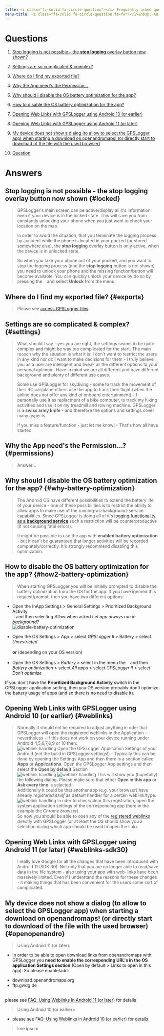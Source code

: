 ```yaml
---
title: <i class="fa-solid fa-circle-question"></i> Frequently asked questions
menu-title: <i class="fa-solid fa-circle-question fa-fw"></i>&nbsp;FAQ
---
```

# Questions
1. [Stop logging is not possible - the <i class="fa-solid fa-circle-stop"></i> **stop logging** overlay button now shown?](#locked) 

2. [Settings are so complicated & complex?](#settings)

3. [Where do I find my exported file?](#exports)

4. [Why the App need's the Permission...](#permissions)

5. [Why should I disable the OS battery optimization for the app?](#why-battery-optimization)

6. [How to disable the OS battery optimization for the app?](#how2-battery-optimization)

8. [Opening Web Links with GPSLogger using Android 10 (or earlier)](#weblinks) 

9. [Opening Web Links with GPSLogger using Android 11 (or later)](#weblinks-sdk30)

10. [My device does not show a dialog (to allow to select the GPSLogger app) when starting a download on openandromaps! (or directly start to download of the file with the used browser)](#openopenandro)
 
11. [Question](#q)

# Answers
## Stop logging is not possible - the <i class="fa-solid fa-circle-stop"></i> **stop logging** overlay button now shown {#locked}
> GPSLogger's main screen can be active/display all it's information, even if your device is in the 
> <i class="fa-solid fa-lock"></i> locked state. This will save you from constantly unlocking your phone when you just
> want to check your location on the map.
> 
> In order to avoid the situation, that you terminate the logging process by accident while the phone is located in your
> pocked (or stored somewhere else), the <i class="fa-solid fa-circle-stop"></i> **stop logging** overlay button is only
> active, when the device is in <i class="fa-solid fa-lock-open"></i> unlocked state.
> 
> So when you take your phone out of your pocked, and you want to stop the logging process (and the
> <i class="fa-solid fa-circle-stop"></i> **stop logging** button is not shown) you need to
> <i class="fa-solid fa-lock-open"></i> unlock your phone and the missing function/button will become available.
> You can quickly unlock your device by do so by pressing the &nbsp;<i class="fa-solid fa-ellipsis-vertical"></i>&nbsp; and
> select **Unlock** from the menu

## Where do I find my exported file? {#exports}
> Please see [access GPSLogger files](../5000-export/#access-exported-files-in-the-share-folder)

## Settings are so complicated & complex? {#settings}
> What should I say - yes you are right, the settings seams to be quite complex and might be way too complicated for the
> start. The main reason why the situation is what it is: I don't want to restrict the users in any kind nor do I want
> to make decisions for them - I truly believe you as a user are intelligent and tweak all the different options to your
> personal optimum. Have in mind we are all different and have different background and plenty of different use cases.
> 
> Some use GPSLogger for skydiving - some to track the movement of their RC car/plane others use the app to track their
> flight (when the airline does not offer any kind of onboard entertainment) - I personally use it as replacment of a 
> bike computer, to track my hiking activities and use it on my treadmill and rowing machine. GPSLogger is a **swiss
> army knife** - and therefore the options and settings cover many aspects.
> 
> If you miss a feature/function - just let me know! - That's how all have started <i class="fa-solid fa-face-smile-wink"></i>

## Why the App need's the Permission...? {#permissions}
> Answer...

## Why should I disable the OS battery optimization for the app? {#why-battery-optimization}
> The Android OS have different possibilities to extend the battery life of your device - one of these possibilities is
> to restrict the ability to allow apps to make use of the running-as-background-service capabilities. Since GPSLogger
> is doing all of it's [logging functionality as a **background service**](../1100-data/#service) such a restriction
> will be counterproductive (if not causing fatal errors).
> 
> It might be possible to use the app with **enabled battery optimization** - but it can't be guaranteed that longer
> activities will be recorded completely/correctly. It's strongly recommend disabling this optimization. 

## How to disable the OS battery optimization for the app? {#how2-battery-optimization}
> When starting GPSLogger you will be initially prompted to disable the battery optimization from the OS for the app.
> If you have ignored this request/prompt, then you have two different options:<br/>
- Open the InApp Settings > General Settings > <i class="fa-solid fa-toggle-on"></i> Prioritized Background Activity
  <br/>...and then selecting _Allow_ when asked _Let app always run in background?_<br/>
  <span class="shot">![disable-battery-optimization](/assets/img/gpsl/backg002.png)</span><br class="shot-end">
>
- Open the OS Settings > _App_ > select _GPSLogger II_ > Battery > select _Unrestricted_
  <br/><br/>**or** (depending on your OS version)<br/><br/>
- Open the OS Settings > _Battery_ > select in the menu the &nbsp;<i class="fa-solid fa-ellipsis-vertical"></i>&nbsp;
  and then _Battery optimization_ > select _All apps_ > select _GPSLogger II_ > select _Don't optimize_<br/>
> 
If you don't have the **Prioritized Background Activity** switch in the GPSLogger application setting, then you OS
version probably don't optimize the battery usage of apps (and so there is no need to disable it).  

## Opening Web Links with GPSLogger using Android 10 (or earlier) {#weblinks}
> Normally it should not be required to adjust anything in oder that GPSLogger will open the registered weblinks in the
> Application - nevertheless - if this does not work on your device running under Android 4,5,6,7,8,9 or 10 then:<br/>
> <span class="shot">![weblink handling](/assets/img/gpsl/web-link-01.png)</span>
> Open the GPSLogger Application Settings of your Android (not the build in GPSLogger settings!) - Typically this can
> be done by opening the Settings App and then there is a section called **Apps** or **Applications**. Open the
> GPSLogger App settings and then select the **Open by default** Section
> <br class="shot-end">
> <span class="shot">![weblink handling](/assets/img/gpsl/web-link-02.png)</span>
> <span class="shot">![weblink handling](/assets/img/gpsl/web-link-03.png)</span>
> This will show you (hopefully) the following dialog. Please make sure that either **Open in this app** or
> **Ask every time** is selected.
> <br class="shot-end">
> Additionally it could be that another app (e.g. your browser) have already _registered itself_ as default handler for
> a certain weblink/type.  
> <span class="shot">![weblink handling](/assets/img/gpsl/web-link-04.png)</span>
In oder to check/clear this registration, open the system application settings of the
> corresponding app (here in the example the _Chrome browser_)
> <br class="shot-end">
> So now you should be able to open any of the [registered weblinks](../1000-intro/#reg-weblinks) directly with
> GPSLogger (or at least the OS should show you a selection dialog which app should be used to open the link). 

## Opening Web Links with GPSLogger using Android 11 (or later) {#weblinks-sdk30}
> I really love Google for all the changes that have been introduced with Android 11 (SDK 30). Not only that you are no
longer able to read/save data in the file system - also using your app with web-links have been massively limited.
Even if I understand the reasons for these changes - it making things that has been convenient for the users some sort
of complicated.

## My device does not show a dialog (to allow to select the GPSLogger app) when starting a download on openandromaps! (or directly start to download of the file with the used browser) {#openopenandro}
> Using Android 11 (or later):
- In order to be able to open download links from openandromaps with GPSLogger you **need to enable the corresponding
  URL's in the OS application Settings section** (Open by default > Links to open in this app). So please enable/add:
> 
  - download.openandromaps.org
  - ftp.gwdg.de<br/><br/>
>  
  please see [FAQ: Using Weblinks in Android 11 (or later)](./#weblinks-sdk30) for details
>
> Using Android 10 (or earlier):
- please see [FAQ: Using Weblinks in Android 10 (or earlier)](./#weblinks) for details
> 
> lore ipsum 